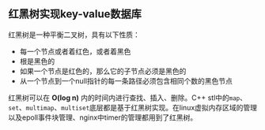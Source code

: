 ## 红黑树实现key-value数据库

红黑树是一种平衡二叉树，具有以下性质：

* 每一个节点或者着红色，或者着黑色
* 根是黑色的
* 如果一个节点是红色的，那么它的子节点必须是黑色的
* 从一个节点到一个null指针的每一条路径必须包含相同个数的黑色节点

红黑树可以在 **O(log n)** 内的时间内进行查找、插入、删除。C++ stl中的`map`、`set`、`multimap`、`multiset`底层都是基于红黑树实现。在linux虚拟内存区域的管理以及epoll事件块管理、nginx中timer的管理都用到了红黑树。



